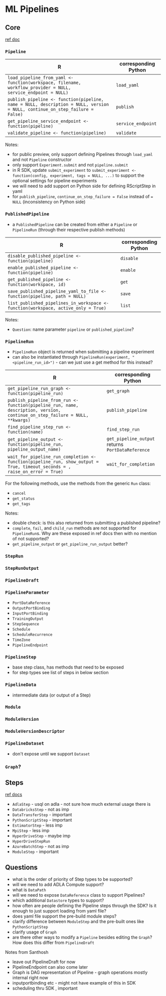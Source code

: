 # ML Pipelines

## Core
[ref doc](https://docs.microsoft.com/en-us/python/api/azureml-pipeline-core/azureml.pipeline.core?view=azure-ml-py)

### `Pipeline`
R   | corresponding Python
--- | --------------------
`load_pipeline_from_yaml <- function(workspace, filename, workflow_provider = NULL, service_endpoint = NULL)` | `load_yaml`
`publish_pipeline <- function(pipeline, name = NULL, description = NULL, version = NULL, continue_on_step_failure = False)` | `publish`
`get_pipeline_service_endpoint <- function(pipeline)` | `service_endpoint`
`validate_pipeline <- function(pipeline)` | `validate`

Notes:
* for public preview, only support defining Pipelines through `load_yaml` and not `Pipeline` constructor
* only support `Experiment.submit` and not `pipeline.submit`
* in R SDK, update `submit_experiment` to `submit_experiment <- function(config, experiment, tags = NULL, ...)` to support the optional settings for pipeline experiments
* we will need to add support on Python side for defining RScriptStep in yaml
* for `publish_pipeline`, `continue_on_step_failure = False` instead of `= NULL` (inconsistency on Python side)

### `PublishedPipeline`
* a `PublishedPipeline` can be created from either a `Pipeline` or `PipelineRun` (through their respective publish methods)

R   | corresponding Python
--- | --------------------
`disable_published_pipeline <- function(pipeline)` | `disable`
`enable_published_pipeline <- function(pipeline)` | `enable`
`get_published_pipeline <- function(workspace, id)` | `get`
`save_published_pipeline_yaml_to_file <- function(pipeline, path = NULL)` | `save`
`list_published_pipelines_in_workspace <- function(workspace, active_only = True)` | `list`

Notes:  
* `Question`: name parameter `pipeline` or `published_pipeline`?

### `PipelineRun`
* `PipelineRun` object is returned when submitting a pipeline experiment
* can also be instantiated through `PipelineRun(experiment, "<pipeline_run_id>")` - can we just use a get method for this instead?

R   | corresponding Python
--- | --------------------
`get_pipeline_run_graph <- function(pipeline_run)` | `get_graph`
`publish_pipeline_from_run <- function(pipeline_run, name, description, version, continue_on_step_failure = NULL, **kwargs)` | `publish_pipeline`
`find_pipeline_step_run <- function(name)` | `find_step_run`
`get_pipeline_output <- function(pipeline_run, pipeline_output_name)` | `get_pipeline_output` returns `PortDataReference`
`wait_for_pipeline_run_completion <- function(pipeline_run, show_output = True, timeout_seconds = , raise_on_error = True)` | `wait_for_completion`

For the following methods, use the methods from the generic `Run` class:
* `cancel`
* `get_status`
* `get_tags`

Notes:  
* double check: is this also returned from submitting a published pipeline?
* `complete`, `fail`, and `child_run` methods are not supported for `PipelineRun`s. Why are these exposed in ref docs then with no mention of not supported?
* `get_pipeline_output` or `get_pipeline_run_output` better?

### `StepRun`
### `StepRunOutput`
### `PipelineDraft`

### `PipelineParameter`

* `PortDataReference`
* `OutputPortBinding`
* `InputPortBinding`
* `TrainingOutput`
* `StepSequence`
* `Schedule`
* `ScheduleRecurrence`
* `TimeZone`
* `PipelineEndpoint`

### `PipelineStep`
* base step class, has methods that need to be exposed
* for step types see list of steps in below section
### `PipelineData`
* intermediate data (or output of a Step)
### `Module`
### `ModuleVersion`
### `ModuleVersionDescriptor`

### `PipelineDataset`
* don't expose until we support `Dataset`

### `Graph`?


## Steps

[ref docs](https://docs.microsoft.com/en-us/python/api/azureml-pipeline-steps/azureml.pipeline.steps?view=azure-ml-py)
* `AdlaStep` - usql on adla - not sure how much external usage there is
* `DatabricksStep` - not as imp
* `DataTransferStep` - important
* `PythonScriptStep` - important
* `EstimatorStep` - less imp
* `MpiStep` - less imp
* `HyperDriveStep` - maybe imp
* `HyperDriveStepRun`
* `AzureBatchStep` - not as imp
* `ModuleStep` - important

## Questions
* what is the order of priority of Step types to be supported?
* will we need to add ADLA Compute support?
* what is `DataPath`
* will we need to expose `DataReference` class to support Pipelines?
* which additional `Datastore` types to support?
* how often are people defining the Pipeline steps through the SDK? Is it enough to just support loading from yaml file?
 * does yaml file support the pre-build module steps?
* clarify difference between `ModuleStep` and the pre-built ones like `PythonScriptStep`
* clarify usage of `Graph`
* are there other ways to modify a `Pipeline` besides editing the `Graph`? How does this differ from `PipelineDraft`

Notes from Santhosh
* leave out PipelineDraft for now
* PipelineEndpoint can also come later
* Graph is DAG representation of Pipeline - graph operations mostly internal right now
* inputportbinding etc - might not have example of this in SDK
* scheduling thru SDK , important


